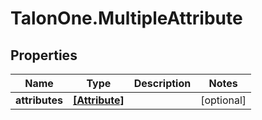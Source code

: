 # TalonOne.MultipleAttribute

## Properties

Name | Type | Description | Notes
------------ | ------------- | ------------- | -------------
**attributes** | [**[Attribute]**](Attribute.md) |  | [optional] 


